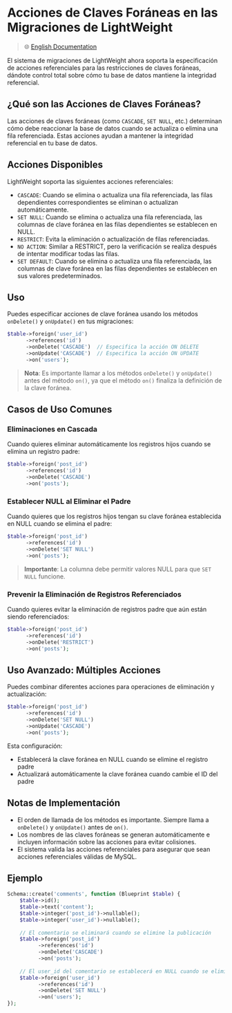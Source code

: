 # Acciones de Claves Foráneas en las Migraciones de LightWeight

> 🌐 [English Documentation](../en/foreign-key-actions.md)

El sistema de migraciones de LightWeight ahora soporta la especificación de acciones referenciales para las restricciones de claves foráneas, dándote control total sobre cómo tu base de datos mantiene la integridad referencial.

## ¿Qué son las Acciones de Claves Foráneas?

Las acciones de claves foráneas (como `CASCADE`, `SET NULL`, etc.) determinan cómo debe reaccionar la base de datos cuando se actualiza o elimina una fila referenciada. Estas acciones ayudan a mantener la integridad referencial en tu base de datos.

## Acciones Disponibles

LightWeight soporta las siguientes acciones referenciales:

- `CASCADE`: Cuando se elimina o actualiza una fila referenciada, las filas dependientes correspondientes se eliminan o actualizan automáticamente.
- `SET NULL`: Cuando se elimina o actualiza una fila referenciada, las columnas de clave foránea en las filas dependientes se establecen en NULL.
- `RESTRICT`: Evita la eliminación o actualización de filas referenciadas.
- `NO ACTION`: Similar a RESTRICT, pero la verificación se realiza después de intentar modificar todas las filas.
- `SET DEFAULT`: Cuando se elimina o actualiza una fila referenciada, las columnas de clave foránea en las filas dependientes se establecen en sus valores predeterminados.

## Uso

Puedes especificar acciones de clave foránea usando los métodos `onDelete()` y `onUpdate()` en tus migraciones:

```php
$table->foreign('user_id')
      ->references('id')
      ->onDelete('CASCADE')  // Especifica la acción ON DELETE
      ->onUpdate('CASCADE')  // Especifica la acción ON UPDATE
      ->on('users');
```

> **Nota**: Es importante llamar a los métodos `onDelete()` y `onUpdate()` antes del método `on()`, ya que el método `on()` finaliza la definición de la clave foránea.

## Casos de Uso Comunes

### Eliminaciones en Cascada

Cuando quieres eliminar automáticamente los registros hijos cuando se elimina un registro padre:

```php
$table->foreign('post_id')
      ->references('id')
      ->onDelete('CASCADE')
      ->on('posts');
```

### Establecer NULL al Eliminar el Padre

Cuando quieres que los registros hijos tengan su clave foránea establecida en NULL cuando se elimina el padre:

```php
$table->foreign('post_id')
      ->references('id')
      ->onDelete('SET NULL')
      ->on('posts');
```

> **Importante**: La columna debe permitir valores NULL para que `SET NULL` funcione.

### Prevenir la Eliminación de Registros Referenciados

Cuando quieres evitar la eliminación de registros padre que aún están siendo referenciados:

```php
$table->foreign('post_id')
      ->references('id')
      ->onDelete('RESTRICT')
      ->on('posts');
```

## Uso Avanzado: Múltiples Acciones

Puedes combinar diferentes acciones para operaciones de eliminación y actualización:

```php
$table->foreign('post_id')
      ->references('id')
      ->onDelete('SET NULL')
      ->onUpdate('CASCADE')
      ->on('posts');
```

Esta configuración:
- Establecerá la clave foránea en NULL cuando se elimine el registro padre
- Actualizará automáticamente la clave foránea cuando cambie el ID del padre

## Notas de Implementación

- El orden de llamada de los métodos es importante. Siempre llama a `onDelete()` y `onUpdate()` antes de `on()`.
- Los nombres de las claves foráneas se generan automáticamente e incluyen información sobre las acciones para evitar colisiones.
- El sistema valida las acciones referenciales para asegurar que sean acciones referenciales válidas de MySQL.

## Ejemplo

```php
Schema::create('comments', function (Blueprint $table) {
    $table->id();
    $table->text('content');
    $table->integer('post_id')->nullable();
    $table->integer('user_id')->nullable();
    
    // El comentario se eliminará cuando se elimine la publicación
    $table->foreign('post_id')
          ->references('id')
          ->onDelete('CASCADE')
          ->on('posts');
    
    // El user_id del comentario se establecerá en NULL cuando se elimine el usuario
    $table->foreign('user_id')
          ->references('id')
          ->onDelete('SET NULL')
          ->on('users');
});
```

